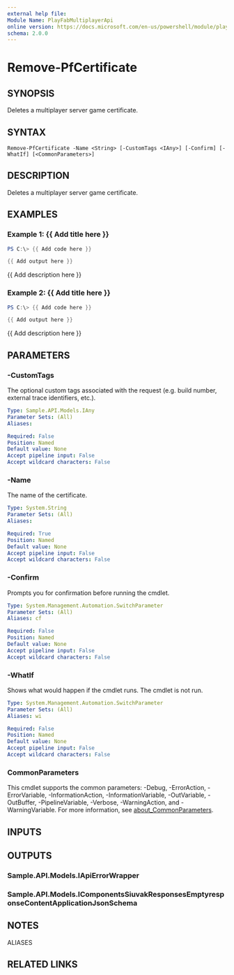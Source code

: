 ```yaml
---
external help file:
Module Name: PlayFabMultiplayerApi
online version: https://docs.microsoft.com/en-us/powershell/module/playfabmultiplayerapi/remove-pfcertificate
schema: 2.0.0
---
```


# Remove-PfCertificate

## SYNOPSIS
Deletes a multiplayer server game certificate.

## SYNTAX

```
Remove-PfCertificate -Name <String> [-CustomTags <IAny>] [-Confirm] [-WhatIf] [<CommonParameters>]
```

## DESCRIPTION
Deletes a multiplayer server game certificate.

## EXAMPLES

### Example 1: {{ Add title here }}
```powershell
PS C:\> {{ Add code here }}

{{ Add output here }}
```

{{ Add description here }}

### Example 2: {{ Add title here }}
```powershell
PS C:\> {{ Add code here }}

{{ Add output here }}
```

{{ Add description here }}

## PARAMETERS

### -CustomTags
The optional custom tags associated with the request (e.g.
build number, external trace identifiers, etc.).

```yaml
Type: Sample.API.Models.IAny
Parameter Sets: (All)
Aliases:

Required: False
Position: Named
Default value: None
Accept pipeline input: False
Accept wildcard characters: False
```

### -Name
The name of the certificate.

```yaml
Type: System.String
Parameter Sets: (All)
Aliases:

Required: True
Position: Named
Default value: None
Accept pipeline input: False
Accept wildcard characters: False
```

### -Confirm
Prompts you for confirmation before running the cmdlet.

```yaml
Type: System.Management.Automation.SwitchParameter
Parameter Sets: (All)
Aliases: cf

Required: False
Position: Named
Default value: None
Accept pipeline input: False
Accept wildcard characters: False
```

### -WhatIf
Shows what would happen if the cmdlet runs.
The cmdlet is not run.

```yaml
Type: System.Management.Automation.SwitchParameter
Parameter Sets: (All)
Aliases: wi

Required: False
Position: Named
Default value: None
Accept pipeline input: False
Accept wildcard characters: False
```

### CommonParameters
This cmdlet supports the common parameters: -Debug, -ErrorAction, -ErrorVariable, -InformationAction, -InformationVariable, -OutVariable, -OutBuffer, -PipelineVariable, -Verbose, -WarningAction, and -WarningVariable. For more information, see [about_CommonParameters](http://go.microsoft.com/fwlink/?LinkID=113216).

## INPUTS

## OUTPUTS

### Sample.API.Models.IApiErrorWrapper

### Sample.API.Models.IComponentsSiuvakResponsesEmptyresponseContentApplicationJsonSchema

## NOTES

ALIASES

## RELATED LINKS

